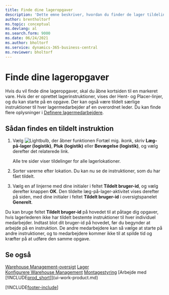 ```yaml
---
title: Finde dine lageropgaver
description: 'Dette emne beskriver, hvordan du finder de lager tildelinger, du har fået tildelt på varekortet, når du har oprettet instruktionerne.'
author: brentholtorf
ms.topic: conceptual
ms.devlang: al
ms.search.form: 9000
ms.date: 06/24/2021
ms.author: bholtorf
ms.service: dynamics-365-business-central
ms.reviewer: bholtorf
---
```

# Finde dine lageropgaver

Hvis du vil finde dine lageropgaver, skal du åbne kortsiden til en markeret vare. Hvis der er oprettet lagerinstruktioner, vises der Hent- og Placer-linjer, og du kan starte på en opgave. Der kan også være tildelt særlige instruktioner til hver lagermedarbejder af en overordnet leder. Du kan finde flere oplysninger i [Definere lagermedarbejdere](warehouse-how-to-set-up-warehouse-employees.md).

## Sådan findes en tildelt instruktion

1. Vælg ![Lightbulb, der åbner funktionen Fortæl mig.](media/ui-search/search_small.png "Fortæl mig, hvad du vil foretage dig") ikonk, skriv **Læg-på-lager (logistik)**, **Pluk (logistik)** eller **Bevægelse (logistik)**, og vælg derefter det relaterede link.

    Alle tre sider viser tildelinger for alle lagerlokationer.  

2. Sorter varerne efter lokation. Du kan nu se de instruktioner, som du har fået tildelt.  
3. Vælg en af linjerne med dine initialer i feltet **Tildelt bruger-id**, og vælg derefter knappen **OK**. Den tildelte læg-på-lager-aktivitet vises derefter på siden, med dine initialer i feltet **Tildelt bruger-id** i oversigtspanelet **Generelt**.  

Du kan bruge feltet **Tildelt bruger-id** på hovedet til at påtage dig opgaver, hvis lagerlederen ikke har tildelt bestemte instruktioner til hver individuel medarbejder. Indtast blot dit bruger-id på hovedet, før du begynder at arbejde på en instruktion. De andre medarbejdere kan så vælge at starte på andre instruktioner, og to medarbejdere kommer ikke til at spilde tid og kræfter på at udføre den samme opgave.  

## Se også

[Warehouse Management-oversigt](design-details-warehouse-management.md)
[Lager](inventory-manage-inventory.md)  
[Konfigurere Warehouse Management](warehouse-setup-warehouse.md) 
[Montagestyring](assembly-assemble-items.md)
[Arbejde med [!INCLUDE[prod_short](includes/prod_short.md)]](ui-work-product.md) 


[!INCLUDE[footer-include](includes/footer-banner.md)]
